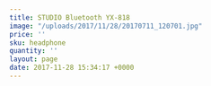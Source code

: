 ```yaml
---
title: STUDIO Bluetooth YX-818
image: "/uploads/2017/11/28/20170711_120701.jpg"
price: ''
sku: headphone
quantity: ''
layout: page
date: 2017-11-28 15:34:17 +0000
---
```


